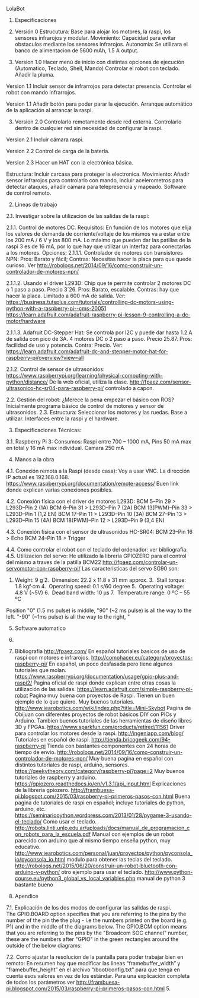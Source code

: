 





LolaBot
















1. Especificaciones

1. Versión 0
Estrucutura: Base para alojar los motores, la raspi, los sensores infrarojos y modular.
Movimiento: Capacidad para evitar obstaculos mediante los sensores infrarojos.
Autonomia: Se utilizara el banco de alimentacion de 5600 mAh, 1.5 A output.

2. Version 1.0
Hacer menú de inicio con distintas opciones de ejecución (Automatico, Teclado, Shell, Mando)
Controlar el robot con teclado.
Añadir la pluma.

Version 1.1
Incluir sensor de infrarrojos para detectar presencia.
Controlar el robot con mando infrarrojos.

Version 1.1
Añadir botón para poder parar la ejecución.
Arranque automático de la aplicación al arrancar la raspi.

3. Version 2.0
Controlarlo remotamente desde red externa.
Controlarlo dentro de cualquier red sin necesidad de configurar la raspi.

Version 2.1
Incluir cámara raspi.

Version 2.2
Control de carga de la batería.

Version 2.3
Hacer un HAT con la electrónica básica.




Estructura: Incluir carcasa para proteger la electronica.
Movimiento: Añadir sensor infrarojos para controlarlo con mando, incluir acelerometros para detectar ataques, añadir cámara para telepresencia y mapeado.
Software de control remoto.

















2. Lineas de trabajo

2.1. Investigar sobre la utilización de las salidas de la raspi:

2.1.1. Control de motores DC. Requisitos: En función de los motores que elija los valores de demanda de corriente/voltaje de los mismos va a estar entre los 200 mA / 6 V y los 800 mA.
Lo máximo que pueden dar las patillas de la raspi 3 es de 16 mA, por lo que hay que utilizar un interfaz para conectarlas a los motores.
Opciones:
2.1.1.1. Controlador de motores con transistores NPN: Pros: Barato y fácil; Contras: Necesitas hacer la placa para que quede curioso. Ver http://robologs.net/2014/09/16/como-construir-un-controlador-de-motores-npn/ 

2.1.1.2. Usando el driver L293D: Chip que te permite controlar 2 motores DC o 1 paso a paso. Precio 3´26. Pros: Barato, escalable. Contras: hay que hacer la placa. Limitado a 600 mA de salida.
Ver:
https://business.tutsplus.com/tutorials/controlling-dc-motors-using-python-with-a-raspberry-pi--cms-20051 
https://learn.adafruit.com/adafruit-raspberry-pi-lesson-9-controlling-a-dc-motor/hardware 

2.1.1.3. Adafruit DC-Stepper Hat: Se controla por I2C y puede dar hasta 1.2 A de salida con pico de 3A. 4 motores DC o 2 paso a paso. Precio 25.87. Pros: facilidad de uso y potencia. Contra: Precio.
Ver: https://learn.adafruit.com/adafruit-dc-and-stepper-motor-hat-for-raspberry-pi/overview?view=all 

2.1.2. Control de sensor de ultrasonidos: 
https://www.raspberrypi.org/learning/physical-computing-with-python/distance/ De la web oficial, utiliza la clase.
http://fpaez.com/sensor-ultrasonico-hc-sr04-para-raspberry-pi/ controlado a capon.

2.2. Gestión del robot: ¿Merece la pena empezar el básico con ROS?
Inicialmente programa básico de control de motores y sensor de ultrasonidos.
2.3. Estructura:
Seleccionar los motores y las ruedas.
Base a utilizar.
Interfaces entre la raspi y el hardware.


3. Especificaciones Técnicas:

3.1. Raspberry Pi 3:
Consumos: Raspi entre 700 – 1000 mA, Pins 50 mA max en total y 16 mA max individual. Camara 250 mA











4. Manos a la obra

4.1. Conexión remota a la Raspi (desde casa): Voy a usar VNC. La dirección IP actual es 192.168.0.168.
https://www.raspberrypi.org/documentation/remote-access/ Buen link donde explican varias conexiones posibles.

4.2. Conexión física con el driver de motores L293D:
BCM 5–Pin 29 > L293D–Pin 2 (1A)
BCM 6–Pin 31 > L293D–Pin 7 (2A)
BCM 13(PWM)–Pin 33 > L293D–Pin 1 (1,2 EN)
BCM 17–Pin 11 > L293D–Pin 10 (3A)
BCM 27–Pin 13 > L293D–Pin 15 (4A)
BCM 18(PWM)–Pin 12 > L293D–Pin 9 (3,4 EN)
 

4.3. Conexión física con el sensor de ultrasonidos HC-SR04:
BCM 23–Pin 16 > Echo 
BCM 24–Pin 18 > Trigger




4.4. Como controlar el robot con el teclado del ordenador: ver bibliografia.
4.5. Utilizacion del servo:
	He utilizado la librería GPIOZERO para el control del mismo a traves de la patilla BCM22
http://fpaez.com/controlar-un-servomotor-con-raspberry-pi/
Las caracteristicas del servo SG90 son:
1. Weight: 9 g
2.  Dimension: 22.2 x 11.8 x 31 mm approx.
3.  Stall torque: 1.8 kgf·cm
4.  Operating speed: 0.1 s/60 degree
5.  Operating voltage: 4.8 V (~5V)
6.  Dead band width: 10 µs
7.  Temperature range: 0 ºC – 55 ºC
 
 

Position "0" (1.5 ms pulse) is middle, "90" (~2 ms pulse) is all the way to 
the left. "-90" (~1ms pulse) is all the way to the right, "


5. Software automatico
4. 

6. Bibliografia
http://fpaez.com/    En español tutoriales basicos de uso de raspi con motores e infrarojos.
http://comohacer.eu/category/proyectos-raspberry-pi/ En español, un poco desfasada pero tiene algunos tutoriales que molan.
https://www.raspberrypi.org/documentation/usage/gpio-plus-and-raspi2/ Pagina oficial de raspi donde explican entre otras cosas la utilización de las salidas.
https://learn.adafruit.com/simple-raspberry-pi-robot Pagina muy buena con proyectos de Raspi. Tienen un buen ejemplo de lo que quiero.  Muy buenos tutoriales.
http://www.iearobotics.com/wiki/index.php?title=Mini-Skybot Pagina de Obijuan con diferentes proyectos de robot básicos DIY con PICs y Arduino. Tambien buenos tutoriales de las herramientas de diseño libres 3D y FPGAs.
https://www.sparkfun.com/products/retired/11561 Driver para controlar los motores desde la raspi.
http://ingeniapp.com/blog/ Tutoriales en español de raspi.
http://tienda.bricogeek.com/94-raspberry-pi Tienda con bastantes componentes con 24 horas de tiempo de envio.
http://robologs.net/2014/09/16/como-construir-un-controlador-de-motores-npn/ Muy buena pagina en español con distintos tutoriales de raspi, arduino, sensores.
https://geekytheory.com/category/raspberry-pi?page=2 Muy buenos tutoriales de raspberry y arduino.
https://gpiozero.readthedocs.io/en/v1.3.1/api_input.html Explicaciones de la libreria gpiozero.
http://frambuesa-pi.blogspot.com/2015/03/raspberry-pi-primeros-pasos-con.html Buena pagina de tutoriales de raspi en español; incluye tutoriales de python, arduino, etc.
https://seminariopython.wordpress.com/2013/01/28/pygame-3-usando-el-teclado/ Como usar el teclado.
http://robots.linti.unlp.edu.ar/uploads/docs/manual_de_programacion_con_robots_para_la_escuela.pdf Manual con ejemplos de un robot parecido con arduino que al mismo tiempo enseña python, muy educativo.
http://www.iearobotics.com/personal/juan/proyectos/python/pyconsola_io/pyconsola_io.html modulo para obtener las teclas del teclado.
http://robologs.net/2015/06/20/construir-un-robot-bluetooth-con-arduino-y-python/ otro ejemplo para usar el teclado.
http://www.python-course.eu/python3_global_vs_local_variables.php manual de python 3 bastante bueno


7. Apendice

7.1. Explicación de los dos modos de configurar las salidas de raspi.
The GPIO.BOARD option specifies that you are referring to the pins by the number of the pin the the plug - i.e the numbers printed on the board (e.g. P1) and in the middle of the diagrams below.
The GPIO.BCM option means that you are referring to the pins by the "Broadcom SOC channel" number, these are the numbers after "GPIO" in the green rectangles around the outside of the below diagrams:

7.2. Como ajustar la resolucion de la pantalla para poder trabajar bien en remoto: En resumen hay que modificar las lineas “framebuffer_width” y “framebuffer_height” en el archivo “/boot/config.txt” para que tenga en cuenta esos valores en vez de los estándar. Para una explicación completa de todos los parámetros ver http://frambuesa-pi.blogspot.com/2015/03/raspberry-pi-primeros-pasos-con.html 
5. 

